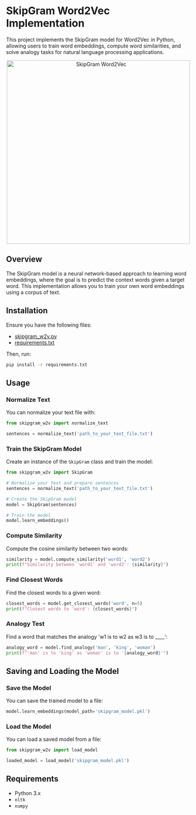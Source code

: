 
# SkipGram Word2Vec Implementation

This project implements the SkipGram model for Word2Vec in Python, allowing users to train word embeddings, compute word similarities, and solve analogy tasks for natural language processing applications.

<div align="center">
  <img src="https://github.com/omri898/skipgram-w2v/blob/main/DALL%C2%B7E%202024-06-12%2018.23.01%20-%20An%20artistic%20visualization%20of%20a%20neural%20network%20processing%20text%20data%20for%20word%20embeddings%20in%20natural%20language%20processing.%20The%20image%20features%20interconnect.webp" alt="SkipGram Word2Vec" width="500"/>
</div>

## Overview

The SkipGram model is a neural network-based approach to learning word embeddings, where the goal is to predict the context words given a target word. This implementation allows you to train your own word embeddings using a corpus of text.

## Installation

Ensure you have the following files:

- [skipgram_w2v.py](https://github.com/omri898/skipgram-w2v/blob/main/skipgram_w2v.py)
- [requirements.txt](https://github.com/omri898/skipgram-w2v/blob/main/requirements.txt)

Then, run:

```sh
pip install -r requirements.txt
```

## Usage

### Normalize Text

You can normalize your text file with:

```python
from skipgram_w2v import normalize_text

sentences = normalize_text('path_to_your_text_file.txt')
```

### Train the SkipGram Model

Create an instance of the `SkipGram` class and train the model:

```python
from skipgram_w2v import SkipGram

# Normalize your text and prepare sentences
sentences = normalize_text('path_to_your_text_file.txt')

# Create the SkipGram model
model = SkipGram(sentences)

# Train the model
model.learn_embeddings()
```

### Compute Similarity

Compute the cosine similarity between two words:

```python
similarity = model.compute_similarity('word1', 'word2')
print(f"Similarity between 'word1' and 'word2': {similarity}")
```

### Find Closest Words

Find the closest words to a given word:

```python
closest_words = model.get_closest_words('word', n=5)
print(f"Closest words to 'word': {closest_words}")
```

### Analogy Test

Find a word that matches the analogy 'w1 is to w2 as w3 is to ____':

```python
analogy_word = model.find_analogy('man', 'king', 'woman')
print(f"'man' is to 'king' as 'woman' is to '{analogy_word}'")
```

## Saving and Loading the Model

### Save the Model

You can save the trained model to a file:

```python
model.learn_embeddings(model_path='skipgram_model.pkl')
```

### Load the Model

You can load a saved model from a file:

```python
from skipgram_w2v import load_model

loaded_model = load_model('skipgram_model.pkl')
```

## Requirements

- Python 3.x
- `nltk`
- `numpy`
